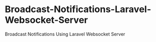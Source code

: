 # Broadcast-Notifications-Laravel-Websocket-Server
Broadcast Notifications Using Laravel Websocket Server
